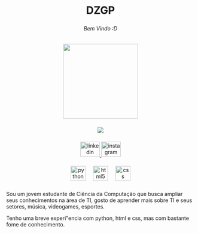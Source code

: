<h1 align="center">DZGP</h1>

###

<h6 align="center">Bem Vindo :D</h6>

###

<div align="center">
  <img height="200" src="https://media4.giphy.com/media/v1.Y2lkPTc5MGI3NjExcGQ1YzluZTZ2Z2NibjN3ang1c2NuNWg0dnNmaTE3Yno5aWFpcHIzdyZlcD12MV9pbnRlcm5hbF9naWZfYnlfaWQmY3Q9Zw/ckEITPs7CjKDXgS9Ky/giphy.gif"  />
</div>

###

<div align="center">
  <img src="https://visitor-badge.laobi.icu/badge?page_id=DZGP.DZGP&right_color=yellowgreen"  />
</div>

###

<div align="center">
  <a href="www.linkedin.com/in/denzel-zampieri" target="_blank">
    <img src="https://raw.githubusercontent.com/maurodesouza/profile-readme-generator/master/src/assets/icons/social/linkedin/default.svg" width="52" height="40" alt="linkedin logo"  />
  </a>
  <a href="https://www.instagram.com/d.z.g.p/" target="_blank">
    <img src="https://raw.githubusercontent.com/maurodesouza/profile-readme-generator/master/src/assets/icons/social/instagram/default.svg" width="52" height="40" alt="instagram logo"  />
  </a>
</div>

###

<div align="center">
  <img src="https://cdn.jsdelivr.net/gh/devicons/devicon/icons/python/python-original.svg" height="40" alt="python logo"  />
  <img width="12" />
  <img src="https://cdn.jsdelivr.net/gh/devicons/devicon/icons/html5/html5-original.svg" height="40" alt="html5 logo"  />
  <img width="12" />
  <img src="https://cdn.jsdelivr.net/gh/devicons/devicon/icons/css3/css3-original.svg" height="40" alt="css logo"  />
</div>

###

<p align="left">Sou um jovem estudante de Ciência da Computação que busca ampliar seus conhecimentos na área de TI, gosto de aprender mais sobre TI e seus setores, música, videogames, esportes.</p>
<p align="left">Tenho uma breve experi"encia com python, html e css, mas com bastante fome de conhecimento.</p>

###
